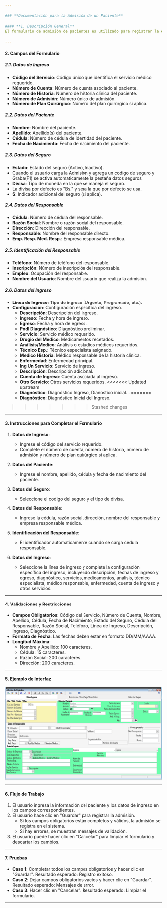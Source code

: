 ```yaml
---

### **Documentación para la Admisión de un Paciente**

#### **1. Descripción General**
El formulario de admisión de pacientes es utilizado para registrar la entrada de un paciente a un centro médico. Este formulario captura información esencial sobre el paciente, el servicio requerido, los datos del seguro y los responsables del paciente.

---
```


#### **2. Campos del Formulario**

##### **2.1. Datos de Ingreso**
- **Código del Servicio**: Código único que identifica el servicio médico requerido.
- **Número de Cuenta**: Número de cuenta asociado al paciente.
- **Número de Historia**: Número de historia clínica del paciente.
- **Número de Admisión**: Número único de admisión.
- **Número de Plan Quirúrgico**: Número del plan quirúrgico si aplica.

##### **2.2. Datos del Paciente**
- **Nombre**: Nombre del paciente.
- **Apellido**: Apellido(s) del paciente.
- **Cédula**: Número de cédula de identidad del paciente.
- **Fecha de Nacimiento**: Fecha de nacimiento del paciente.

##### **2.3. Datos del Seguro**
- **Estado**: Estado del seguro (Activo, Inactivo).
- Cuando el usuario carga la Admision y agrega un codigo de seguro y Graba(F1) se activa automaticamente la pestaña datos seguros
- **Divisa**: Tipo de moneda en la que se maneja el seguro.
- La divisa por defecto es "Bs." y sera la que por defecto se usa.
- **S**: Indicador adicional del seguro (si aplica).

##### **2.4. Datos del Responsable**
- **Cédula**: Número de cédula del responsable.
- **Razón Social**: Nombre o razón social del responsable.
- **Dirección**: Dirección del responsable.
- **Responsable**: Nombre del responsable directo.
- **Emp. Resp. Med. Resp.**: Empresa responsable médica.

##### **2.5. Identificación del Responsable**
- **Teléfono**: Número de teléfono del responsable.
- **Inscripción**: Número de inscripción del responsable.
- **Empleo**: Ocupación del responsable.
- **Nombre del Usuario**: Nombre del usuario que realiza la admisión.

##### **2.6. Datos del Ingreso**
- **Línea de Ingreso**: Tipo de ingreso (Urgente, Programado, etc.).
- **Configuración**: Configuración específica del ingreso.
  - **Descripción**: Descripción del ingreso.
  - **Ingreso**: Fecha y hora de ingreso.
  - **Egreso**: Fecha y hora de egreso.
  - **Podl Diagnóstico**: Diagnóstico preliminar.
  - **Servicio**: Servicio médico requerido.
  - **Drogio del Medico**: Medicamentos recetados.
  - **Análisis/Medico**: Análisis o estudios médicos requeridos.
  - **Técnico Esp.**: Técnico especialista asignado.
  - **Medico Historia**: Médico responsable de la historia clínica.
  - **Enfermedad**: Enfermedad principal.
  - **Ing Un Servicio**: Servicio de ingreso.
  - **Descripción**: Descripción adicional.
  - **Cuenta de Ingreso**: Cuenta asociada al ingreso.
  - **Otro Servicio**: Otros servicios requeridos.
<<<<<<< Updated upstream
  - **Diagnóstico**: Diagnóstico Ingreso, Dianostico inicial.
  .
=======
  - **Diagnóstico**: Diagnóstico Inicial del Ingreso.
>>>>>>> Stashed changes

---

#### **3. Instrucciones para Completar el Formulario**

1. **Datos de Ingreso**:
   - Ingrese el código del servicio requerido.
   - Complete el número de cuenta, número de historia, número de admisión y número de plan quirúrgico si aplica.

2. **Datos del Paciente**:
   - Ingrese el nombre, apellido, cédula y fecha de nacimiento del paciente.

3. **Datos del Seguro**:
   - Seleccione el codigo del seguro y el tipo de divisa.

4. **Datos del Responsable**:
   - Ingrese la cédula, razón social, dirección, nombre del responsable y empresa responsable médica.

5. **Identificación del Responsable**:
   - El identificador automaticamente cuando se carga cedula responsable.

6. **Datos del Ingreso**:
   - Seleccione la línea de ingreso y complete la configuración específica del ingreso, incluyendo descripción, fechas de ingreso y egreso, diagnóstico, servicios, medicamentos, análisis, técnico especialista, médico responsable, enfermedad, cuenta de ingreso y otros servicios.

---

#### **4. Validaciones y Restricciones**

- **Campos Obligatorios**: Código del Servicio, Número de Cuenta, Nombre, Apellido, Cédula, Fecha de Nacimiento, Estado del Seguro, Cédula del Responsable, Razón Social, Teléfono, Línea de Ingreso, Descripción, Ingreso, Diagnóstico.
- **Formato de Fecha**: Las fechas deben estar en formato DD/MM/AAAA.
- **Longitud Máxima**:
  - Nombre y Apellido: 100 caracteres.
  - Cédula: 15 caracteres.
  - Razón Social: 200 caracteres.
  - Dirección: 200 caracteres.

---

#### **5. Ejemplo de Interfaz**

![Admision Paciente](images/CAdmisionPaciente.JPG)

---

#### **6. Flujo de Trabajo**

1. El usuario ingresa la información del paciente y los datos de ingreso en los campos correspondientes.
2. El usuario hace clic en "Guardar" para registrar la admisión.
   - Si los campos obligatorios están completos y válidos, la admisión se registra en el sistema.
   - Si hay errores, se muestran mensajes de validación.
3. El usuario puede hacer clic en "Cancelar" para limpiar el formulario y descartar los cambios.

---

#### **7. Pruebas**

- **Caso 1**: Completar todos los campos obligatorios y hacer clic en "Guardar". Resultado esperado: Registro exitoso.
- **Caso 2**: Dejar campos obligatorios vacíos y hacer clic en "Guardar". Resultado esperado: Mensajes de error.
- **Caso 3**: Hacer clic en "Cancelar". Resultado esperado: Limpiar el formulario.

---
